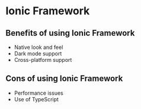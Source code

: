 # Ionic Framework

## Benefits of using Ionic Framework

- Native look and feel
- Dark mode support
- Cross-platform support

## Cons of using Ionic Framework

- Performance issues
- Use of TypeScript
